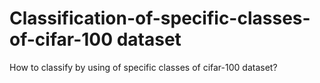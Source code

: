 # Classification-of-specific-classes-of-cifar-100 dataset
How to classify by using of specific classes of cifar-100 dataset?
